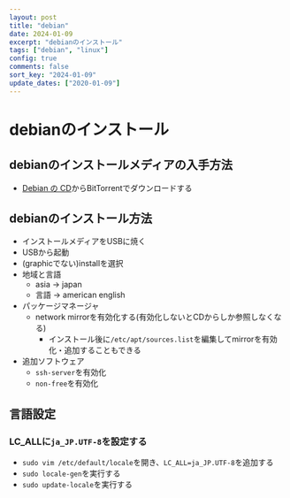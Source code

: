 ```yaml
---
layout: post
title: "debian"
date: 2024-01-09
excerpt: "debianのインストール"
tags: ["debian", "linux"]
config: true
comments: false
sort_key: "2024-01-09"
update_dates: ["2020-01-09"]
---
```


# debianのインストール

## debianのインストールメディアの入手方法
 - [Debian の CD](https://www.debian.org/CD/)からBitTorrentでダウンロードする

## debianのインストール方法
 - インストールメディアをUSBに焼く
 - USBから起動
 - (graphicでない)installを選択
 - 地域と言語
   - asia -> japan
   - 言語 -> american english
 - パッケージマネージャ
   - network mirrorを有効化する(有効化しないとCDからしか参照しなくなる)
     - インストール後に`/etc/apt/sources.list`を編集してmirrorを有効化・追加することもできる
 - 追加ソフトウェア
   - `ssh-server`を有効化
   - `non-free`を有効化

## 言語設定

### LC_ALLに`ja_JP.UTF-8`を設定する
 - `sudo vim /etc/default/locale`を開き、`LC_ALL=ja_JP.UTF-8`を追加する
 - `sudo locale-gen`を実行する
 - `sudo update-locale`を実行する
